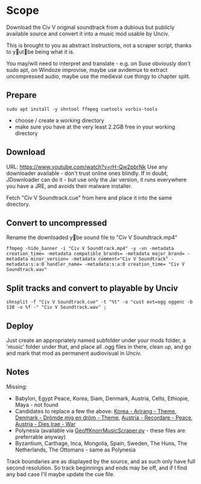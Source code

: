 # Scope
Download the Civ V original soundtrack from a dubious but publicly available source and convert it into a music mod usable by Unciv.

This is brought to you as abstract instructions, not a scraper script, thanks to y🤮ut🤬be being what it is.

You may/will need to interpret and translate - e.g. on Suse obviously don't sudo apt, on Windoze improvise, maybe use avidemux to extract uncompressed audio, maybe use the medieval cue thingy to chapter split.

## Prepare
`sudo apt install -y shntool ffmpeg cuetools vorbis-tools`
- choose / create a working directory
- make sure you have at the very least 2.2GB free in your working directory

## Download
URL: https://www.youtube.com/watch?v=rH-Qw2pbrNk
Use any downloader available - don't trust online ones blindly. If in doubt, JDownloader can do it - but use only the Jar version, it runs everywhere you have a JRE, and avoids their malware installer.

Fetch "Civ V Soundtrack.cue" from here and place it into the same directory.

## Convert to uncompressed
Rename the downloaded y💩be sound file to "Civ V Soundtrack.mp4"

`ffmpeg -hide_banner -i "Civ V Soundtrack.mp4" -y -vn -metadata creation_time= -metadata compatible_brands= -metadata major_brand= -metadata minor_version= -metadata comment="Civ V Soundtrack" -metadata:s:a:0 handler_name= -metadata:s:a:0 creation_time= "Civ V Soundtrack.wav"`

## Split tracks and convert to playable by Unciv
`shnsplit -f "Civ V Soundtrack.cue" -t "%t" -o "cust ext=ogg oggenc -b 128 -o %f -" "Civ V Soundtrack.wav" ;`

## Deploy
Just create an appropriately named subfolder under your mods folder, a 'music' folder under that, and place all .ogg files in there, clean up, and go and mark that mod as permanent audiovisual in Unciv.

## Notes
Missing:
* Babylon, Egypt Peace, Korea, Siam, Denmark, Austria, Celts, Ethiopie, Maya - not found
* Candidates to replace a few the above: [Korea - Arirang - Theme](https://en.wikipedia.org/wiki/File:Arirang_(USAS).ogg), [Denmark - Drömde mig en dröm - Theme](https://en.wikipedia.org/wiki/File:Dr%C3%B6mde_mig_en_dr%C3%B6m.ogg), [Austria - Recordare - Peace](https://en.wikipedia.org/wiki/File:W._A._Mozart_-_Requiem,_K._626_(Bruno_Walter,_Wiener_Philharmoniker,_Wiener_Staatsopernchor,_1956)_-_06._Recordare.ogg), [Austria - Dies Irae - War](https://en.wikipedia.org/wiki/File:W._A._Mozart_-_Requiem,_K._626_(Bruno_Walter,_Wiener_Philharmoniker,_Wiener_Staatsopernchor,_1956)_-_03._Dies_irae.ogg) 
* Polynesia (available via [GeoffKnorrMusicScraper.py](./GeoffKnorrMusicScraper.py) - these files are preferrable anyway)
* Byzantium, Carthage, Inca, Mongolia, Spain, Sweden, The Huns, The Netherlands, The Ottomans - same as Polynesia

Track boundaries are as displayed by the source, and as such only have full second resolution. So track beginnings and ends may be off, and if I find any bad case I'll maybe update the cue file.
